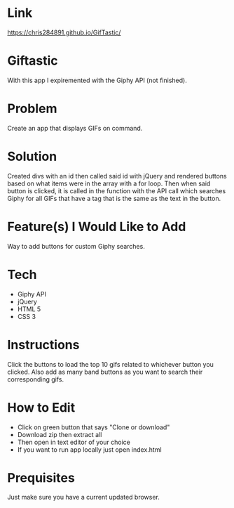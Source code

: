 # Link
https://chris284891.github.io/GifTastic/

# Giftastic
With this app I expiremented with the Giphy API (not finished).

# Problem
Create an app that displays GIFs on command.

# Solution
Created divs with an id then called said id with jQuery and rendered buttons based on what items were in the array with a for loop. Then when said button is clicked, it is called in the function with the API call which searches Giphy for all GIFs that have a tag that is the same as the text in the button.

# Feature(s) I Would Like to Add
Way to add buttons for custom Giphy searches.

# Tech
- Giphy API
- jQuery
- HTML 5
- CSS 3

# Instructions
Click the buttons to load the top 10 gifs related to whichever button you clicked. Also add as many band buttons as you want to search their corresponding gifs.

# How to Edit
- Click on green button that says "Clone or download"
- Download zip then extract all
- Then open in text editor of your choice
- If you want to run app locally just open index.html

# Prequisites
Just make sure you have a current updated browser.
